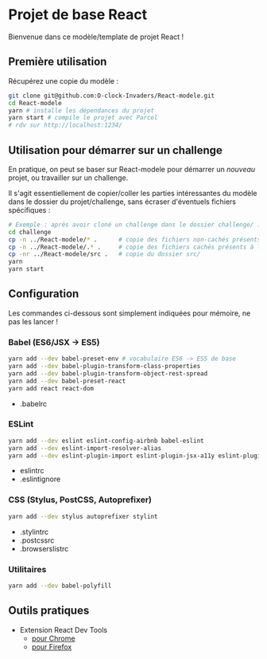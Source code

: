 Projet de base React
====================

Bienvenue dans ce modèle/template de projet React !

## Première utilisation

Récupérez une copie du modèle :

``` sh
git clone git@github.com:O-clock-Invaders/React-modele.git
cd React-modele
yarn # installe les dépendances du projet
yarn start # compile le projet avec Parcel
# rdv sur http://localhost:1234/
```

## Utilisation pour démarrer sur un challenge

En pratique, on peut se baser sur React-modele pour démarrer un *nouveau* projet, ou travailler sur un challenge.

Il s'agit essentiellement de copier/coller les parties intéressantes du modèle dans le dossier du projet/challenge, sans écraser d'éventuels fichiers spécifiques :

``` sh
# Exemple : après avoir cloné un challenge dans le dossier challenge/ :
cd challenge
cp -n ../React-modele/* .      # copie des fichiers non-cachés présents à la racine du modèle
cp -n ../React-modele/.* .     # copie des fichiers cachés présents à la racine du modèle
cp -nr ../React-modele/src .   # copie du dossier src/
yarn
yarn start
```

## Configuration

Les commandes ci-dessous sont simplement indiquées pour mémoire, ne pas les lancer !

### Babel (ES6/JSX -> ES5)

``` sh
yarn add --dev babel-preset-env # vocabulaire ES6 -> ES5 de base
yarn add --dev babel-plugin-transform-class-properties
yarn add --dev babel-plugin-transform-object-rest-spread
yarn add --dev babel-preset-react
yarn add react react-dom
```

* .babelrc

### ESLint

``` sh
yarn add --dev eslint eslint-config-airbnb babel-eslint
yarn add --dev eslint-import-resolver-alias
yarn add --dev eslint-plugin-import eslint-plugin-jsx-a11y eslint-plugin-react
```

* eslintrc
* .eslintignore

### CSS (Stylus, PostCSS, Autoprefixer)

``` sh
yarn add --dev stylus autoprefixer stylint
```

* .stylintrc
* .postcssrc
* .browserslistrc

### Utilitaires

``` sh
yarn add --dev babel-polyfill
```
## Outils pratiques

* Extension React Dev Tools
  * [pour Chrome](https://chrome.google.com/webstore/detail/react-developer-tools/fmkadmapgofadopljbjfkapdkoienihi)
  * [pour Firefox](https://addons.mozilla.org/en-US/firefox/addon/react-devtools/)
